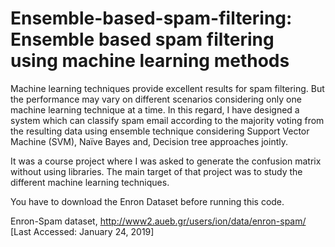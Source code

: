 # Ensemble-based-spam-filtering: Ensemble based spam filtering using machine learning methods

Machine learning techniques provide excellent results for spam filtering. 
But the performance may vary on different scenarios considering only one machine learning 
technique at a time. In this regard, I have designed a system which can classify spam email 
according to the majority voting from the resulting data using ensemble technique considering 
Support Vector Machine (SVM), Naïve Bayes and, Decision tree approaches jointly.

It was a course project where I was asked to generate the confusion matrix without using libraries.
The main target of that project was to study the different machine learning techniques.

You have to download the Enron Dataset before running this code.

Enron-Spam dataset, http://www2.aueb.gr/users/ion/data/enron-spam/ [Last Accessed: January 24, 2019]
